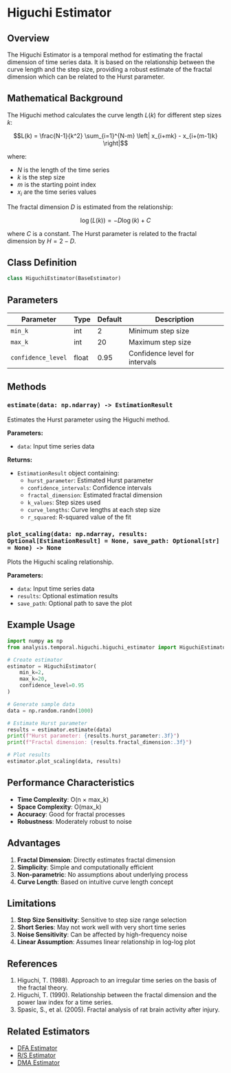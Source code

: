 # Higuchi Estimator

## Overview

The Higuchi Estimator is a temporal method for estimating the fractal dimension of time series data. It is based on the relationship between the curve length and the step size, providing a robust estimate of the fractal dimension which can be related to the Hurst parameter.

## Mathematical Background

The Higuchi method calculates the curve length $L(k)$ for different step sizes $k$:

$$L(k) = \frac{N-1}{k^2} \sum_{i=1}^{N-m} \left| x_{i+mk} - x_{i+(m-1)k} \right|$$

where:
- $N$ is the length of the time series
- $k$ is the step size
- $m$ is the starting point index
- $x_i$ are the time series values

The fractal dimension $D$ is estimated from the relationship:

$$\log(L(k)) = -D \log(k) + C$$

where $C$ is a constant. The Hurst parameter is related to the fractal dimension by $H = 2 - D$.

## Class Definition

```python
class HiguchiEstimator(BaseEstimator)
```

## Parameters

| Parameter | Type | Default | Description |
|-----------|------|---------|-------------|
| `min_k` | int | 2 | Minimum step size |
| `max_k` | int | 20 | Maximum step size |
| `confidence_level` | float | 0.95 | Confidence level for intervals |

## Methods

### `estimate(data: np.ndarray) -> EstimationResult`

Estimates the Hurst parameter using the Higuchi method.

**Parameters:**
- `data`: Input time series data

**Returns:**
- `EstimationResult` object containing:
  - `hurst_parameter`: Estimated Hurst parameter
  - `confidence_intervals`: Confidence intervals
  - `fractal_dimension`: Estimated fractal dimension
  - `k_values`: Step sizes used
  - `curve_lengths`: Curve lengths at each step size
  - `r_squared`: R-squared value of the fit

### `plot_scaling(data: np.ndarray, results: Optional[EstimationResult] = None, save_path: Optional[str] = None) -> None`

Plots the Higuchi scaling relationship.

**Parameters:**
- `data`: Input time series data
- `results`: Optional estimation results
- `save_path`: Optional path to save the plot

## Example Usage

```python
import numpy as np
from analysis.temporal.higuchi.higuchi_estimator import HiguchiEstimator

# Create estimator
estimator = HiguchiEstimator(
    min_k=2,
    max_k=20,
    confidence_level=0.95
)

# Generate sample data
data = np.random.randn(1000)

# Estimate Hurst parameter
results = estimator.estimate(data)
print(f"Hurst parameter: {results.hurst_parameter:.3f}")
print(f"Fractal dimension: {results.fractal_dimension:.3f}")

# Plot results
estimator.plot_scaling(data, results)
```

## Performance Characteristics

- **Time Complexity**: O(n × max_k)
- **Space Complexity**: O(max_k)
- **Accuracy**: Good for fractal processes
- **Robustness**: Moderately robust to noise

## Advantages

1. **Fractal Dimension**: Directly estimates fractal dimension
2. **Simplicity**: Simple and computationally efficient
3. **Non-parametric**: No assumptions about underlying process
4. **Curve Length**: Based on intuitive curve length concept

## Limitations

1. **Step Size Sensitivity**: Sensitive to step size range selection
2. **Short Series**: May not work well with very short time series
3. **Noise Sensitivity**: Can be affected by high-frequency noise
4. **Linear Assumption**: Assumes linear relationship in log-log plot

## References

1. Higuchi, T. (1988). Approach to an irregular time series on the basis of the fractal theory.
2. Higuchi, T. (1990). Relationship between the fractal dimension and the power law index for a time series.
3. Spasic, S., et al. (2005). Fractal analysis of rat brain activity after injury.

## Related Estimators

- [DFA Estimator](dfa.md)
- [R/S Estimator](rs.md)
- [DMA Estimator](dma.md)
